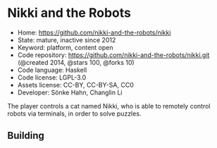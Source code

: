 # Nikki and the Robots

- Home: https://github.com/nikki-and-the-robots/nikki
- State: mature, inactive since 2012
- Keyword: platform, content open
- Code repository: https://github.com/nikki-and-the-robots/nikki.git (@created 2014, @stars 100, @forks 10)
- Code language: Haskell
- Code license: LGPL-3.0
- Assets license: CC-BY, CC-BY-SA, CC0
- Developer: Sönke Hahn, Changlin Li

The player controls a cat named Nikki, who is able to remotely control robots via terminals, in order to solve puzzles.

## Building
